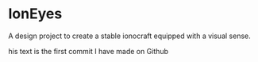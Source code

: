# IonEyes
A design project to create a stable ionocraft equipped with a visual sense.

his text is the first commit I have made on Github

